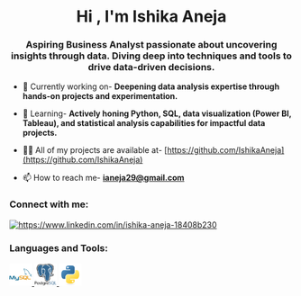 <h1 align="center">Hi , I'm Ishika Aneja</h1>
<h3 align="center">Aspiring Business Analyst passionate about uncovering insights through data. Diving deep into techniques and tools to drive data-driven decisions.</h3>

 

- 🔭 Currently working on- **Deepening data analysis expertise through hands-on projects and experimentation.**

- 🌱 Learning- **Actively honing Python, SQL, data visualization (Power BI, Tableau), and statistical analysis capabilities for impactful data projects.**

- 👨‍💻 All of my projects are available at- [https://github.com/IshikaAneja](https://github.com/IshikaAneja)

- 📫 How to reach me- **ianeja29@gmail.com**

<h3 align="left">Connect with me:</h3>
<p align="left">
<a href="https://linkedin.com/in/https://www.linkedin.com/in/ishika-aneja-18408b230" target="blank"><img align="center" src="https://raw.githubusercontent.com/rahuldkjain/github-profile-readme-generator/master/src/images/icons/Social/linked-in-alt.svg" alt="https://www.linkedin.com/in/ishika-aneja-18408b230" height="30" width="40" /></a>
</p>

<h3 align="left">Languages and Tools:</h3>
<p align="left"> <a href="https://www.mysql.com/" target="_blank" rel="noreferrer"> <img src="https://raw.githubusercontent.com/devicons/devicon/master/icons/mysql/mysql-original-wordmark.svg" alt="mysql" width="40" height="40"/> </a> <a href="https://www.postgresql.org" target="_blank" rel="noreferrer"> <img src="https://raw.githubusercontent.com/devicons/devicon/master/icons/postgresql/postgresql-original-wordmark.svg" alt="postgresql" width="40" height="40"/> </a> <a href="https://www.python.org" target="_blank" rel="noreferrer"> <img src="https://raw.githubusercontent.com/devicons/devicon/master/icons/python/python-original.svg" alt="python" width="40" height="40"/> </a> </p>

